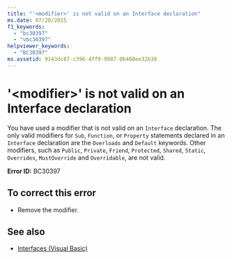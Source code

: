 ```yaml
---
title: "'<modifier>' is not valid on an Interface declaration"
ms.date: 07/20/2015
f1_keywords: 
  - "bc30397"
  - "vbc30397"
helpviewer_keywords: 
  - "BC30397"
ms.assetid: 9143dc87-c396-4ff9-9987-0b460ee32b38
---
```

# '\<modifier>' is not valid on an Interface declaration
You have used a modifier that is not valid on an `Interface` declaration. The only valid modifiers for `Sub`, `Function`, or `Property` statements declared in an `Interface` declaration are the `Overloads` and `Default` keywords. Other modifiers, such as `Public`, `Private`, `Friend`, `Protected`, `Shared`, `Static`, `Overrides`, `MustOverride` and `Overridable`, are not valid.  
  
 **Error ID:** BC30397  
  
## To correct this error  
  
-   Remove the modifier.  
  
## See also
- [Interfaces (Visual Basic)](~/docs/visual-basic/programming-guide/language-features/interfaces/index.md)
